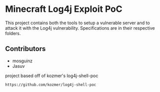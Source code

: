 Minecraft Log4j Exploit PoC
==============================

This project contains both the tools to setup a vulnerable server and to attack it with the Log4j vulnerability. Specifications are in their respective folders.


Contributors
--------------------

- mosguinz
- Jasuv

project based off of kozmer's log4j-shell-poc

    https://github.com/kozmer/log4j-shell-poc
